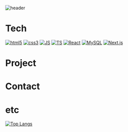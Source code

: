 ![header](https://capsule-render.vercel.app/api?type=cylinder&color=auto&height=200&section=header&text=Front-End%20Developer&fontSize=50)
# Tech
[![html5](https://img.shields.io/badge/html5-E34F26?style=flat-square&logo=html5&logoColor=black)](링크)
[![css3](https://img.shields.io/badge/css3-1572B6?style=flat-square&logo=css3&logoColor=black)](링크)
[![JS](https://img.shields.io/badge/JavaScript-F7DF1E?style=flat-square&logo=JavaScript&logoColor=black)](링크)
[![TS](https://img.shields.io/badge/TypeScript-3178C6?style=flat-square&logo=TypeScript&logoColor=black)](링크)
[![React](https://img.shields.io/badge/React-3178C6?style=flat-square&logo=React&logoColor=black)](링크)
[![MySQL](https://img.shields.io/badge/MySQL-4479A1?style=flat-square&logo=MySQL&logoColor=white)](링크)
[![Next.js](https://img.shields.io/badge/next.js-000000?style=flat-square&logo=nextdotjs&logoColor=white)](링크)
# Project

# Contact

# etc
[![Top Langs](https://github-readme-stats.vercel.app/api/top-langs/?username=JIINSUNG)](https://github.com/anuraghazra/github-readme-stats)
